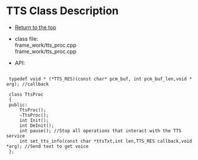 <a id="top"></a>

# TTS Class Description

* [Return to the top](description_api.md#top)

* class file:     
  frame_work/tts_proc.cpp    
  frame_work/tts_proc.cpp     

* API:   
```

 typedef void * (*TTS_RES)(const char* pcm_buf, int pcm_buf_len,void * arg); //callback

 class TtsProc  
 {  
 public:  
     TtsProc();  
     ~TtsProc();  
     int Init();  
     int DeInit();  
     int pause(); //Stop all operations that interact with the TTS service    
     int set_tts_info(const char *ttsTxt,int len,TTS_RES callback,void *arg); //Send text to get voice   
 }; 
   
```
